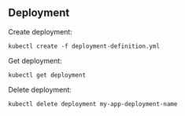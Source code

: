 ## Deployment
Create deployment:
```shell
kubectl create -f deployment-definition.yml
```
Get deployment:
```shell
kubectl get deployment
```
Delete deployment:
```shell
kubectl delete deployment my-app-deployment-name
```

